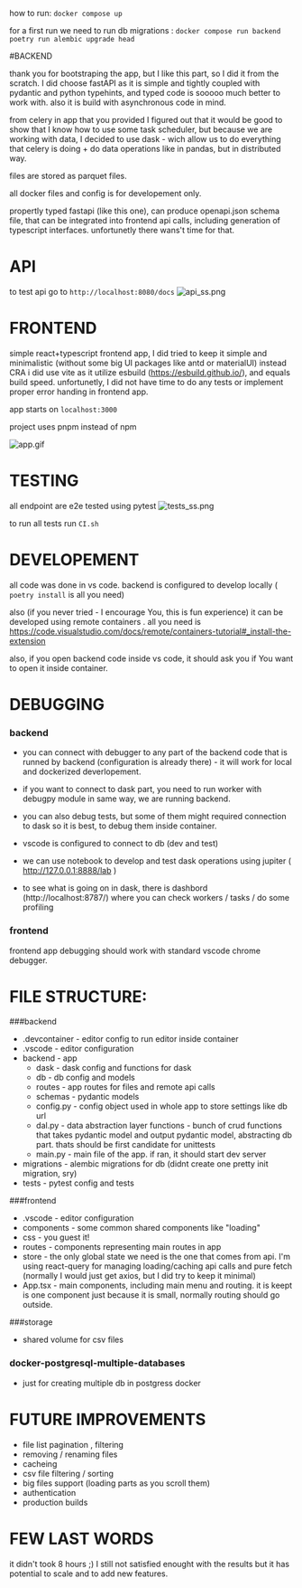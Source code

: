


how to run:
```docker compose up```

for a first run we need to run db migrations : 
```docker compose run backend poetry run alembic upgrade head```

#BACKEND

 thank you for bootstraping the app, but I like this part, so I did it from the scratch. 
 I did choose fastAPI as it is simple and tightly coupled with pydantic and python typehints,
 and typed code is sooooo much better to work with.
 also it is build with asynchronous code in mind.

 from celery in app that you provided I figured out that it would be good to show that I know how to use some task scheduler, but because we are working with data, I decided to use dask - wich allow us to do everything that celery is doing + do data operations like in pandas, but in distributed way.

 files are stored as parquet files.

 all docker files and config is for developement only. 

 propertly typed fastapi (like this one), can produce openapi.json schema file, that can be integrated into frontend api calls, including generation of typescript interfaces. 
 unfortunetly there wans't time for that.

 # API
 to test api go to ```http://localhost:8080/docs```
![api_ss.png](api_ss.png)


# FRONTEND
simple react+typescript frontend app, I did tried to keep it simple and minimalistic (without some big UI packages like antd or materialUI) 
instead CRA i did use vite as it utilize esbuild (https://esbuild.github.io/), and equals build speed.
unfortunetly, I did not have time to do any tests or implement proper error handing in frontend app.

app starts on ```localhost:3000```

project uses pnpm instead of npm

![app.gif](app.gif)

# TESTING
all endpoint are e2e tested using pytest
![tests_ss.png](tests_ss.png)

to run all tests run ```CI.sh```

# DEVELOPEMENT
all code was done in vs code. 
backend is configured to develop locally ( ```poetry install``` is all you need)

also (if you never tried - I encourage You, this is fun experience) it can be developed using remote containers . 
all you need is https://code.visualstudio.com/docs/remote/containers-tutorial#_install-the-extension

also, if you open backend code inside vs code, it should ask you if You want to open it inside container. 

# DEBUGGING
### backend
 * you can connect with debugger to any part of the backend code that is runned by backend (configuration is already there) - it will work for local and dockerized deverlopement.

 * if you want to connect to dask part, you need to run worker with debugpy module in same way, we are running backend.

 * you can also debug tests, but some of them might required connection to dask so it is best, to debug them inside container.

 * vscode is configured to connect to db (dev and test)
* we can use notebook to develop and test dask operations using jupiter ( http://127.0.0.1:8888/lab )
* to see what is going on in dask, there is dashbord (http://localhost:8787/) where you can check workers / tasks / do some profiling



### frontend
 frontend app debugging should work with standard vscode chrome debugger.


# FILE STRUCTURE:
###backend
* .devcontainer - editor config to run editor inside container
* .vscode - editor configuration
* backend - app
    *   dask - dask config and functions for dask
    *   db  -   db config and models
    *   routes - app routes for files and remote api calls
    *   schemas - pydantic models
    *   config.py - config object used in whole app to store settings like db url
    *   dal.py - data abstraction layer functions - bunch of crud functions that takes pydantic model and output pydantic model, abstracting db part. thats should be first candidate for unittests
    * main.py - main file of the app. if ran, it should start dev server 
* migrations - alembic migrations for db (didnt create one pretty init migration, sry)
* tests - pytest config and tests 


###frontend
 * .vscode - editor configuration
 * components - some common shared components like "loading"
 * css - you guest it!
 * routes - components representing main routes in app
 * store - the only global state we need is the one that comes from api. I'm using react-query for managing loading/caching api calls and pure fetch (normally I would just get axios, but I did try to keep it minimal)
 * App.tsx - main components, including main menu and routing. it is keept is one component just because it is small, normally routing should go outside.

###storage
 * shared volume for csv files
### docker-postgresql-multiple-databases
* just for creating multiple db in postgress docker


# FUTURE IMPROVEMENTS

- file list pagination , filtering
- removing / renaming files
- cacheing
- csv file filtering / sorting 
- big files support (loading parts as you scroll them)
- authentication
- production builds


# FEW LAST WORDS
it didn't took 8 hours ;) I still not satisfied enought with the results but it has potential to scale and to add new features. 